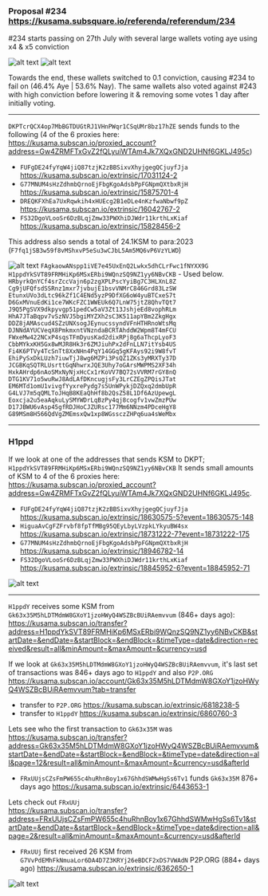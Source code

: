 ### Proposal #234  https://kusama.subsquare.io/referenda/referendum/234

#234 starts passing on 27th July with several large wallets voting aye using x4 & x5 conviction

![alt text](https://i.imgur.com/sHS6Wyo.png) ![alt text](https://i.imgur.com/z2Gfemj.png)

Towards the end, these wallets switched to 0.1 conviction, causing #234 to fail on (46.4% Aye | 53.6% Nay). The same wallets also voted against #243 with high conviction before lowering it & removing some votes 1 day after initially voting. 

---

`DKPTcrQCX4op7MbBGTDUGtRJ1VHnPWqr1CSqUMr8bz17hZE` sends funds to the following (4 of the 6 proxies here:  <https://kusama.subscan.io/proxied_account?address=Gw4ZRMFTxGvZ2fQLyuiWTAm4Jk7XQxGND2UHNf6GKLJ495c>) 
- `FUFgDE24fyYqW4jiQ87tzjK2zBBSixvXhyjgegQCjuyfJja` <https://kusama.subscan.io/extrinsic/17031124-2>
- `G77MNUM4sHzZdhmbQrnoEjFbgKgoAdsbPpFGNpmQXtbxRjH` <https://kusama.subscan.io/extrinsic/15875701-4>
- `DREQKFXhEa7UxRqwkih4xHUEcg2B1eDLe4nKzfwaNbwf9pZ` <https://kusama.subscan.io/extrinsic/16042767-2>
- `FS32DgoVLooSr6DzBLqjZmw33PWXhiDJWdr11krthLxKiaf` <https://kusama.subscan.io/extrinsic/15828456-2>
    
This address also sends a total of 24.1KSM to para:2023 (`F7fq1jSB3w59f8vMShxvP5eSu3wCJbL5Am5MQ6vP6VzYLWD`)

![alt text](https://i.imgur.com/PyhdaCJ.png)
`FAgkaowANspp1iVE7e45UxEnQ2Lwkx5dhCLrFwc1fNYXX9G`  
`H1ppdYkSVT89FRMHiKp6MSxERbi9WQnzSQ9NZ1yy6NBvCKB` - Used below.  
`HRbyrkQnYCf4srZccVajn6p2zgXPLPscYyiBg7C3HLXnL8Z`  
`Cg9jUFQfsdSSRnz1mxr7jvbujE1bsvVNMrC846Grd83LzSW`  
`EtunxUVo3dLtc96kZf1C4ENd5yzP9DfXG6oW4yuBTCxeS7t`  
`D6GxMVnuEdKi1ce7WKcFZC1WWEUk6Q7LnW75jtZ8QhvTQt7`  
`J9Q5PgSVX9dkpyvgp51pedCw5aV3Zt13JshjeEd8vophRLm`  
`HhA7JTaBqpv7vSzNVJ5bgiMYZXh2sC3K511apYBm2ZkgHgx`  
`DDZ8jAMAscud4SZzUNXsogJEynucssyndVFnHTHRnoWtsMq`  
`DJNNdAYUCVeqX8PmkmxntVNzndaBCRTAhddW2Wpm8T4mFCU`  
`FWxeMw422NCxP4sqsTFmDyusKad2dixRPj8g6aThcpLyoF3`  
`CbbMYkxKH5Gx8wMJR8Hk3r6ZMJiuhPx2dFnLLN7itYsb4US`   
`Fi4K6PTVy4TcSnTt8XxNHn4PqY14GGq5gKFAys92i9W8fvT`  
`EhiPySxDkLUzh7iuwTjJ8wg6MZPi3PsQZ1ZKs3yMRXTy37D`  
`JCGBKqSQTRLUsrttGqNhwrxJQE3Uhy7oGArsMWPMS2XF34h`  
`HxkAHrdp6nAoSMxNyNjxHcCx1rKoVV7BQ72sVVRM7rGY8nQ`  
`DTG1KV71o5wuRwJ8AdLAfDKncugjsFy3LrCZEgZPQisJTat`  
`EM6MTd1omU1vivgfYyxrePydg7s5UnWPykjDZQxq2dmbUpR`  
`G4LVJ7m5qQMLToJHqB8KEaQhHf8b2QsZ58L1Df6AzUpewgL`  
`Eoxcja2u5eaAqkuLySMYWDrLqBzPy4qj8cogfv1vwZmzPUw`  
`D17JBWU6vAsp45gfRDJHoCJZURsc177Mm6NNzm4PDceHgY8`  
`G89MSm8H566QdVgZMEmsxQw1xp8WGssczZHPq6ua4sWeMbx`  

---

### H1ppd

If we look at one of the addresses that sends KSM to DKPT; `H1ppdYkSVT89FRMHiKp6MSxERbi9WQnzSQ9NZ1yy6NBvCKB`
It sends small amounts of KSM to 4 of the 6 proxies here: <https://kusama.subscan.io/proxied_account?address=Gw4ZRMFTxGvZ2fQLyuiWTAm4Jk7XQxGND2UHNf6GKLJ495c>.
- `FUFgDE24fyYqW4jiQ87tzjK2zBBSixvXhyjgegQCjuyfJja` <https://kusama.subscan.io/extrinsic/18630575-5?event=18630575-148>
- `HiguaAvCgFZFrvbf8fpTfMBg95QEyLbyLVzpkLYkyuBW4sx` <https://kusama.subscan.io/extrinsic/18731222-7?event=18731222-175>
- `G77MNUM4sHzZdhmbQrnoEjFbgKgoAdsbPpFGNpmQXtbxRjH` <https://kusama.subscan.io/extrinsic/18946782-14>
- `FS32DgoVLooSr6DzBLqjZmw33PWXhiDJWdr11krthLxKiaf` <https://kusama.subscan.io/extrinsic/18845952-6?event=18845952-71>

![alt text](https://i.imgur.com/sVgTNBN.png)

---

`H1ppdY` receives some KSM from `Gk63x35M5hLDTMdmW8GXoY1jzoHWyQ4WSZBcBUiRAemvvum` (846+ days ago):   
<https://kusama.subscan.io/transfer?address=H1ppdYkSVT89FRMHiKp6MSxERbi9WQnzSQ9NZ1yy6NBvCKB&startDate=&endDate=&startBlock=&endBlock=&timeType=date&direction=received&result=all&minAmount=&maxAmount=&currency=usd>



If we look at `Gk63x35M5hLDTMdmW8GXoY1jzoHWyQ4WSZBcBUiRAemvvum`, it's last set of transactions was 846+ days ago to `H1ppdY` and also `P2P.ORG`  
<https://kusama.subscan.io/account/Gk63x35M5hLDTMdmW8GXoY1jzoHWyQ4WSZBcBUiRAemvvum?tab=transfer>  
- transfer to `P2P.ORG` <https://kusama.subscan.io/extrinsic/6818238-5>  
- transfer to `H1ppdY`  <https://kusama.subscan.io/extrinsic/6860760-3>


Lets see who the first transaction to `Gk63x35M` was
<https://kusama.subscan.io/transfer?address=Gk63x35M5hLDTMdmW8GXoY1jzoHWyQ4WSZBcBUiRAemvvum&startDate=&endDate=&startBlock=&endBlock=&timeType=date&direction=all&page=12&result=all&minAmount=&maxAmount=&currency=usd&afterId>  
- `FRxUUjsCZsFmPW655c4huRhnBoy1x67GhhdSWMwHgSs6Tv1` funds `Gk63x35M` 876+ days ago <https://kusama.subscan.io/extrinsic/6443653-1>



Lets check out `FRxUUj`  
<https://kusama.subscan.io/transfer?address=FRxUUjsCZsFmPW655c4huRhnBoy1x67GhhdSWMwHgSs6Tv1&startDate=&endDate=&startBlock=&endBlock=&timeType=date&direction=all&page=2&result=all&minAmount=&maxAmount=&currency=usd&afterId>
- `FRxUUj` first received 26 KSM from `G7VvPdEMhFkNmuaLor6DA4D7Z3KRYj26eBDCF2xDS7VWAdN` P2P.ORG (884+ days ago) <https://kusama.subscan.io/extrinsic/6362650-1>  

![alt text](https://i.imgur.com/jld81SE.png)
